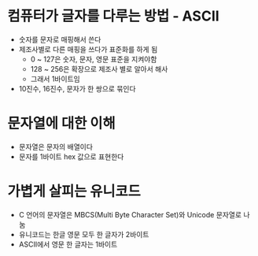 # 컴퓨터가 글자를 다루는 방법 - ASCII
- 숫자를 문자로 매핑해서 쓴다
- 제조사별로 다른 매핑을 쓰다가 표준화를 하게 됨
    - 0 ~ 127은 숫자, 문자, 영문 표준을 지켜야함
    - 128 ~ 256은 확장으로 제조사 별로 알아서 해사
    - 그래서 1바이트임
- 10진수, 16진수, 문자가 한 쌍으로 묶인다

# 문자열에 대한 이해
- 문자열은 문자의 배열이다
- 문자를 1바이트 hex 값으로 표현한다

# 가볍게 살피는 유니코드
- C 언어의 문자열은 MBCS(Multi Byte Character Set)와 Unicode 문자열로 나눔
- 유니코드는 한글 영문 모두 한 글자가 2바이트
- ASCII에서 영문 한 글자는 1바이트